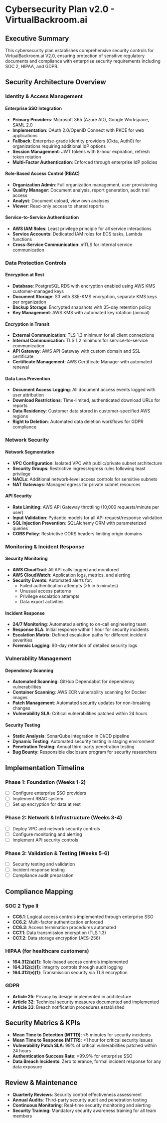 # Cybersecurity Plan v2.0 - VirtualBackroom.ai

## Executive Summary

This cybersecurity plan establishes comprehensive security controls for VirtualBackroom.ai V2.0, ensuring protection of sensitive regulatory documents and compliance with enterprise security requirements including SOC 2, HIPAA, and GDPR.

## Security Architecture Overview

### Identity & Access Management

#### Enterprise SSO Integration
- **Primary Providers**: Microsoft 365 (Azure AD), Google Workspace, SAML 2.0
- **Implementation**: OAuth 2.0/OpenID Connect with PKCE for web applications
- **Fallback**: Enterprise-grade identity providers (Okta, Auth0) for organizations requiring additional IdP options
- **Session Management**: JWT tokens with 8-hour expiration, refresh token rotation
- **Multi-Factor Authentication**: Enforced through enterprise IdP policies

#### Role-Based Access Control (RBAC)
- **Organization Admin**: Full organization management, user provisioning
- **Quality Manager**: Document analysis, report generation, audit trail access
- **Analyst**: Document upload, view own analyses
- **Viewer**: Read-only access to shared reports

#### Service-to-Service Authentication
- **AWS IAM Roles**: Least privilege principle for all service interactions
- **Service Accounts**: Dedicated IAM roles for ECS tasks, Lambda functions
- **Cross-Service Communication**: mTLS for internal service communication

### Data Protection Controls

#### Encryption at Rest
- **Database**: PostgreSQL RDS with encryption enabled using AWS KMS customer-managed keys
- **Document Storage**: S3 with SSE-KMS encryption, separate KMS keys per organization
- **Backup Storage**: Encrypted snapshots with 35-day retention policy
- **Key Management**: AWS KMS with automated key rotation (annual)

#### Encryption in Transit
- **External Communication**: TLS 1.3 minimum for all client connections
- **Internal Communication**: TLS 1.2 minimum for service-to-service communication
- **API Gateway**: AWS API Gateway with custom domain and SSL certificate
- **Certificate Management**: AWS Certificate Manager with automated renewal

#### Data Loss Prevention
- **Document Access Logging**: All document access events logged with user attribution
- **Download Restrictions**: Time-limited, authenticated download URLs for reports
- **Data Residency**: Customer data stored in customer-specified AWS regions
- **Right to Deletion**: Automated data deletion workflows for GDPR compliance

### Network Security

#### Network Segmentation
- **VPC Configuration**: Isolated VPC with public/private subnet architecture
- **Security Groups**: Restrictive ingress/egress rules following least privilege
- **NACLs**: Additional network-level access controls for sensitive subnets
- **NAT Gateways**: Managed egress for private subnet resources

#### API Security
- **Rate Limiting**: AWS API Gateway throttling (10,000 requests/minute per user)
- **Input Validation**: Pydantic models for all API request/response validation
- **SQL Injection Prevention**: SQLAlchemy ORM with parameterized queries
- **CORS Policy**: Restrictive CORS headers limiting origin domains

### Monitoring & Incident Response

#### Security Monitoring
- **AWS CloudTrail**: All API calls logged and monitored
- **AWS CloudWatch**: Application logs, metrics, and alerting
- **Security Events**: Automated alerts for:
  - Failed authentication attempts (>5 in 5 minutes)
  - Unusual access patterns
  - Privilege escalation attempts
  - Data export activities

#### Incident Response
- **24/7 Monitoring**: Automated alerting to on-call engineering team
- **Response SLA**: Initial response within 1 hour for security incidents
- **Escalation Matrix**: Defined escalation paths for different incident severities
- **Forensic Logging**: 90-day retention of detailed security logs

### Vulnerability Management

#### Dependency Scanning
- **Automated Scanning**: GitHub Dependabot for dependency vulnerabilities
- **Container Scanning**: AWS ECR vulnerability scanning for Docker images
- **Patch Management**: Automated security updates for non-breaking changes
- **Vulnerability SLA**: Critical vulnerabilities patched within 24 hours

#### Security Testing
- **Static Analysis**: SonarQube integration in CI/CD pipeline
- **Dynamic Testing**: Automated security testing in staging environment
- **Penetration Testing**: Annual third-party penetration testing
- **Bug Bounty**: Responsible disclosure program for security researchers

## Implementation Timeline

### Phase 1: Foundation (Weeks 1-2)
- [ ] Configure enterprise SSO providers
- [ ] Implement RBAC system
- [ ] Set up encryption for data at rest

### Phase 2: Network & Infrastructure (Weeks 3-4)
- [ ] Deploy VPC and network security controls
- [ ] Configure monitoring and alerting
- [ ] Implement API security controls

### Phase 3: Validation & Testing (Weeks 5-6)
- [ ] Security testing and validation
- [ ] Incident response testing
- [ ] Compliance audit preparation

## Compliance Mapping

### SOC 2 Type II
- **CC6.1**: Logical access controls implemented through enterprise SSO
- **CC6.2**: Multi-factor authentication enforced
- **CC6.3**: Access termination procedures automated
- **CC7.1**: Data transmission encryption (TLS 1.3)
- **CC7.2**: Data storage encryption (AES-256)

### HIPAA (for healthcare customers)
- **164.312(a)(1)**: Role-based access controls implemented
- **164.312(c)(1)**: Integrity controls through audit logging
- **164.312(e)(1)**: Transmission security via TLS encryption

### GDPR
- **Article 25**: Privacy by design implemented in architecture
- **Article 32**: Technical security measures documented and implemented
- **Article 33**: Breach notification procedures established

## Security Metrics & KPIs

- **Mean Time to Detection (MTTD)**: <5 minutes for security incidents
- **Mean Time to Response (MTTR)**: <1 hour for critical security issues
- **Vulnerability Patch SLA**: 99% of critical vulnerabilities patched within 24 hours
- **Authentication Success Rate**: >99.9% for enterprise SSO
- **Data Breach Incidents**: Zero tolerance, formal incident response for any data exposure

## Review & Maintenance

- **Quarterly Reviews**: Security control effectiveness assessment
- **Annual Audits**: Third-party security audit and penetration testing
- **Continuous Monitoring**: Real-time security monitoring and alerting
- **Security Training**: Mandatory security awareness training for all team members